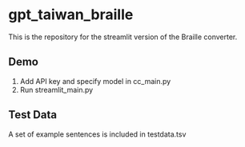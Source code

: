 # gpt_taiwan_braille
This is the repository for the streamlit version of the Braille converter.

## Demo 
1. Add API key and specify model in cc_main.py
2. Run streamlit_main.py

## Test Data 
A set of example sentences is included in testdata.tsv 
